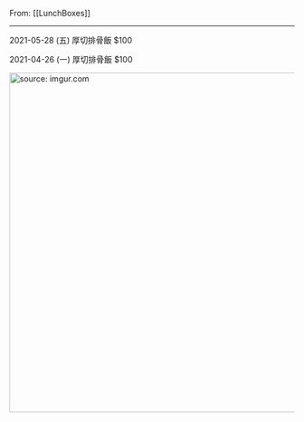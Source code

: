 From: [[LunchBoxes]]

---

2021-05-28 (五) 厚切排骨飯 $100

2021-04-26 (一) 厚切排骨飯 $100

<a href="https://imgur.com/azDGKpr"><img src="https://i.imgur.com/azDGKpr.jpg" title="source: imgur.com" width=600/></a>